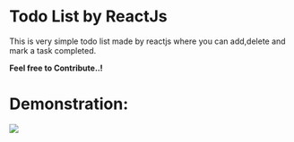 # Todo List by ReactJs
This is very simple todo list made by reactjs where you can add,delete and mark a task completed.

**Feel free to Contribute..!**

# Demonstration:
![](demonstration.gif)
